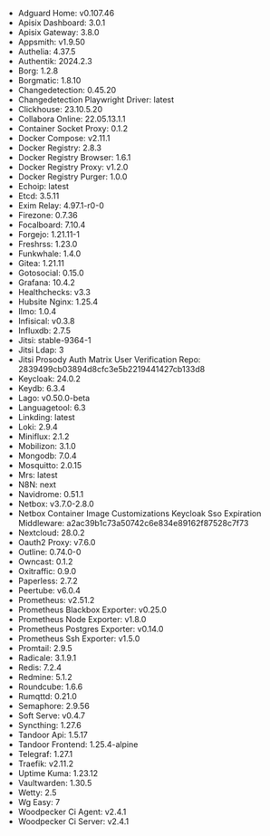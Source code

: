 * Adguard Home: v0.107.46
* Apisix Dashboard: 3.0.1
* Apisix Gateway: 3.8.0
* Appsmith: v1.9.50
* Authelia: 4.37.5
* Authentik: 2024.2.3
* Borg: 1.2.8
* Borgmatic: 1.8.10
* Changedetection: 0.45.20
* Changedetection Playwright Driver: latest
* Clickhouse: 23.10.5.20
* Collabora Online: 22.05.13.1.1
* Container Socket Proxy: 0.1.2
* Docker Compose: v2.11.1
* Docker Registry: 2.8.3
* Docker Registry Browser: 1.6.1
* Docker Registry Proxy: v1.2.0
* Docker Registry Purger: 1.0.0
* Echoip: latest
* Etcd: 3.5.11
* Exim Relay: 4.97.1-r0-0
* Firezone: 0.7.36
* Focalboard: 7.10.4
* Forgejo: 1.21.11-1
* Freshrss: 1.23.0
* Funkwhale: 1.4.0
* Gitea: 1.21.11
* Gotosocial: 0.15.0
* Grafana: 10.4.2
* Healthchecks: v3.3
* Hubsite Nginx: 1.25.4
* Ilmo: 1.0.4
* Infisical: v0.3.8
* Influxdb: 2.7.5
* Jitsi: stable-9364-1
* Jitsi Ldap: 3
* Jitsi Prosody Auth Matrix User Verification Repo: 2839499cb03894d8cfc3e5b2219441427cb133d8
* Keycloak: 24.0.2
* Keydb: 6.3.4
* Lago: v0.50.0-beta
* Languagetool: 6.3
* Linkding: latest
* Loki: 2.9.4
* Miniflux: 2.1.2
* Mobilizon: 3.1.0
* Mongodb: 7.0.4
* Mosquitto: 2.0.15
* Mrs: latest
* N8N: next
* Navidrome: 0.51.1
* Netbox: v3.7.0-2.8.0
* Netbox Container Image Customizations Keycloak Sso Expiration Middleware: a2ac39b1c73a50742c6e834e89162f87528c7f73
* Nextcloud: 28.0.2
* Oauth2 Proxy: v7.6.0
* Outline: 0.74.0-0
* Owncast: 0.1.2
* Oxitraffic: 0.9.0
* Paperless: 2.7.2
* Peertube: v6.0.4
* Prometheus: v2.51.2
* Prometheus Blackbox Exporter: v0.25.0
* Prometheus Node Exporter: v1.8.0
* Prometheus Postgres Exporter: v0.14.0
* Prometheus Ssh Exporter: v1.5.0
* Promtail: 2.9.5
* Radicale: 3.1.9.1
* Redis: 7.2.4
* Redmine: 5.1.2
* Roundcube: 1.6.6
* Rumqttd: 0.21.0
* Semaphore: 2.9.56
* Soft Serve: v0.4.7
* Syncthing: 1.27.6
* Tandoor Api: 1.5.17
* Tandoor Frontend: 1.25.4-alpine
* Telegraf: 1.27.1
* Traefik: v2.11.2
* Uptime Kuma: 1.23.12
* Vaultwarden: 1.30.5
* Wetty: 2.5
* Wg Easy: 7
* Woodpecker Ci Agent: v2.4.1
* Woodpecker Ci Server: v2.4.1
